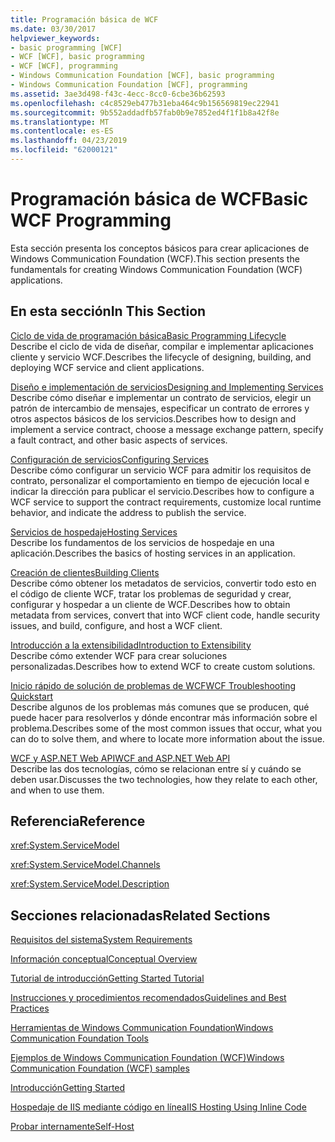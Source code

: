 ```yaml
---
title: Programación básica de WCF
ms.date: 03/30/2017
helpviewer_keywords:
- basic programming [WCF]
- WCF [WCF], basic programming
- WCF [WCF], programming
- Windows Communication Foundation [WCF], basic programming
- Windows Communication Foundation [WCF], programming
ms.assetid: 3ae3d498-f43c-4ecc-8cc0-6cbe36b62593
ms.openlocfilehash: c4c8529eb477b31eba464c9b156569819ec22941
ms.sourcegitcommit: 9b552addadfb57fab0b9e7852ed4f1f1b8a42f8e
ms.translationtype: MT
ms.contentlocale: es-ES
ms.lasthandoff: 04/23/2019
ms.locfileid: "62000121"
---
```

# <a name="basic-wcf-programming"></a><span data-ttu-id="f356c-102">Programación básica de WCF</span><span class="sxs-lookup"><span data-stu-id="f356c-102">Basic WCF Programming</span></span>
<span data-ttu-id="f356c-103">Esta sección presenta los conceptos básicos para crear aplicaciones de Windows Communication Foundation (WCF).</span><span class="sxs-lookup"><span data-stu-id="f356c-103">This section presents the fundamentals for creating Windows Communication Foundation (WCF) applications.</span></span>  
  
## <a name="in-this-section"></a><span data-ttu-id="f356c-104">En esta sección</span><span class="sxs-lookup"><span data-stu-id="f356c-104">In This Section</span></span>  
 [<span data-ttu-id="f356c-105">Ciclo de vida de programación básica</span><span class="sxs-lookup"><span data-stu-id="f356c-105">Basic Programming Lifecycle</span></span>](../../../docs/framework/wcf/basic-programming-lifecycle.md)  
 <span data-ttu-id="f356c-106">Describe el ciclo de vida de diseñar, compilar e implementar aplicaciones cliente y servicio WCF.</span><span class="sxs-lookup"><span data-stu-id="f356c-106">Describes the lifecycle of designing, building, and deploying WCF service and client applications.</span></span>  
  
 [<span data-ttu-id="f356c-107">Diseño e implementación de servicios</span><span class="sxs-lookup"><span data-stu-id="f356c-107">Designing and Implementing Services</span></span>](../../../docs/framework/wcf/designing-and-implementing-services.md)  
 <span data-ttu-id="f356c-108">Describe cómo diseñar e implementar un contrato de servicios, elegir un patrón de intercambio de mensajes, especificar un contrato de errores y otros aspectos básicos de los servicios.</span><span class="sxs-lookup"><span data-stu-id="f356c-108">Describes how to design and implement a service contract, choose a message exchange pattern, specify a fault contract, and other basic aspects of services.</span></span>  
  
 [<span data-ttu-id="f356c-109">Configuración de servicios</span><span class="sxs-lookup"><span data-stu-id="f356c-109">Configuring Services</span></span>](../../../docs/framework/wcf/configuring-services.md)  
 <span data-ttu-id="f356c-110">Describe cómo configurar un servicio WCF para admitir los requisitos de contrato, personalizar el comportamiento en tiempo de ejecución local e indicar la dirección para publicar el servicio.</span><span class="sxs-lookup"><span data-stu-id="f356c-110">Describes how to configure a WCF service to support the contract requirements, customize local runtime behavior, and indicate the address to publish the service.</span></span>  
  
 [<span data-ttu-id="f356c-111">Servicios de hospedaje</span><span class="sxs-lookup"><span data-stu-id="f356c-111">Hosting Services</span></span>](../../../docs/framework/wcf/hosting-services.md)  
 <span data-ttu-id="f356c-112">Describe los fundamentos de los servicios de hospedaje en una aplicación.</span><span class="sxs-lookup"><span data-stu-id="f356c-112">Describes the basics of hosting services in an application.</span></span>  
  
 [<span data-ttu-id="f356c-113">Creación de clientes</span><span class="sxs-lookup"><span data-stu-id="f356c-113">Building Clients</span></span>](../../../docs/framework/wcf/building-clients.md)  
 <span data-ttu-id="f356c-114">Describe cómo obtener los metadatos de servicios, convertir todo esto en el código de cliente WCF, tratar los problemas de seguridad y crear, configurar y hospedar a un cliente de WCF.</span><span class="sxs-lookup"><span data-stu-id="f356c-114">Describes how to obtain metadata from services, convert that into WCF client code, handle security issues, and build, configure, and host a WCF client.</span></span>  
  
 [<span data-ttu-id="f356c-115">Introducción a la extensibilidad</span><span class="sxs-lookup"><span data-stu-id="f356c-115">Introduction to Extensibility</span></span>](../../../docs/framework/wcf/introduction-to-extensibility.md)  
 <span data-ttu-id="f356c-116">Describe cómo extender WCF para crear soluciones personalizadas.</span><span class="sxs-lookup"><span data-stu-id="f356c-116">Describes how to extend WCF to create custom solutions.</span></span>  
  
 [<span data-ttu-id="f356c-117">Inicio rápido de solución de problemas de WCF</span><span class="sxs-lookup"><span data-stu-id="f356c-117">WCF Troubleshooting Quickstart</span></span>](../../../docs/framework/wcf/wcf-troubleshooting-quickstart.md)  
 <span data-ttu-id="f356c-118">Describe algunos de los problemas más comunes que se producen, qué puede hacer para resolverlos y dónde encontrar más información sobre el problema.</span><span class="sxs-lookup"><span data-stu-id="f356c-118">Describes some of the most common issues that occur, what you can do to solve them, and where to locate more information about the issue.</span></span>  
  
 [<span data-ttu-id="f356c-119">WCF y ASP.NET Web API</span><span class="sxs-lookup"><span data-stu-id="f356c-119">WCF and ASP.NET Web API</span></span>](../../../docs/framework/wcf/wcf-and-aspnet-web-api.md)  
 <span data-ttu-id="f356c-120">Describe las dos tecnologías, cómo se relacionan entre sí y cuándo se deben usar.</span><span class="sxs-lookup"><span data-stu-id="f356c-120">Discusses the two technologies, how they relate to each other, and when to use them.</span></span>  
  
## <a name="reference"></a><span data-ttu-id="f356c-121">Referencia</span><span class="sxs-lookup"><span data-stu-id="f356c-121">Reference</span></span>  
 <xref:System.ServiceModel>  
  
 <xref:System.ServiceModel.Channels>  
  
 <xref:System.ServiceModel.Description>  
  
## <a name="related-sections"></a><span data-ttu-id="f356c-122">Secciones relacionadas</span><span class="sxs-lookup"><span data-stu-id="f356c-122">Related Sections</span></span>  
 [<span data-ttu-id="f356c-123">Requisitos del sistema</span><span class="sxs-lookup"><span data-stu-id="f356c-123">System Requirements</span></span>](../../../docs/framework/wcf/wcf-system-requirements.md)  
  
 [<span data-ttu-id="f356c-124">Información conceptual</span><span class="sxs-lookup"><span data-stu-id="f356c-124">Conceptual Overview</span></span>](../../../docs/framework/wcf/conceptual-overview.md)  
  
 [<span data-ttu-id="f356c-125">Tutorial de introducción</span><span class="sxs-lookup"><span data-stu-id="f356c-125">Getting Started Tutorial</span></span>](../../../docs/framework/wcf/getting-started-tutorial.md)  
  
 [<span data-ttu-id="f356c-126">Instrucciones y procedimientos recomendados</span><span class="sxs-lookup"><span data-stu-id="f356c-126">Guidelines and Best Practices</span></span>](../../../docs/framework/wcf/guidelines-and-best-practices.md)  
  
 [<span data-ttu-id="f356c-127">Herramientas de Windows Communication Foundation</span><span class="sxs-lookup"><span data-stu-id="f356c-127">Windows Communication Foundation Tools</span></span>](../../../docs/framework/wcf/tools.md)  
  
 [<span data-ttu-id="f356c-128">Ejemplos de Windows Communication Foundation (WCF)</span><span class="sxs-lookup"><span data-stu-id="f356c-128">Windows Communication Foundation (WCF) samples</span></span>](./samples/index.md)  
  
 [<span data-ttu-id="f356c-129">Introducción</span><span class="sxs-lookup"><span data-stu-id="f356c-129">Getting Started</span></span>](../../../docs/framework/wcf/samples/getting-started-sample.md)  
  
 [<span data-ttu-id="f356c-130">Hospedaje de IIS mediante código en línea</span><span class="sxs-lookup"><span data-stu-id="f356c-130">IIS Hosting Using Inline Code</span></span>](../../../docs/framework/wcf/samples/iis-hosting-using-inline-code.md)  
  
 [<span data-ttu-id="f356c-131">Probar internamente</span><span class="sxs-lookup"><span data-stu-id="f356c-131">Self-Host</span></span>](../../../docs/framework/wcf/samples/self-host.md)
